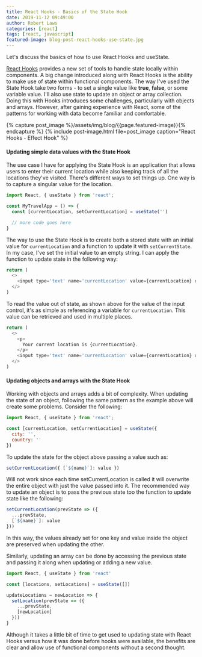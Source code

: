 ```yaml
---
title: React Hooks - Basics of the State Hook
date: 2019-11-12 09:49:00
author: Robert Laws
categories: [react]
tags: [react, javascript]
featured-image: blog-post-react-hooks-use-state.jpg
---
```

Let's discuss the basics of how to use React Hooks and useState.<!-- more -->

[React Hooks](https://reactjs.org/docs/hooks-intro.html) provides a new set of tools to handle state locally within components. A big change introduced along with React Hooks is the ability to make use of state within functional components. The way I've used the State Hook take two forms - to set a single value like **true**, **false**, or some variable value. I'll also use state to update an object or array collection. Doing this with Hooks introduces some challenges, particularly with objects and arrays. However, after gaining experience with React, some of the patterns for working with data become familiar and comfortable.

{% capture post_image %}/assets/img/blog/{{page.featured-image}}{% endcapture %}
{% include post-image.html file=post_image caption="React Hooks - Effect Hook" %}

#### Updating simple data values with the State Hook

The use case I have for applying the State Hook is an application that allows users to enter their current location while also keeping track of all the locations they've visited. There's different ways to set things up. One way is to capture a singular value for the location.

```javascript
import React, { useState } from 'react';

const MyTravelApp = () => {
  const [currentLocation, setCurrentLocation] = useState('')

  // more code goes here
}
```

The way to use the State Hook is to create both a stored state with an initial value for `currentLocation` and a function to update it with `setCurrentState`. In my case, I've set the initial value to an empty string. I can apply the function to update state in the following way:

```javascript
return (
  <>
    <input type='text' name='currentLocation' value={currentLocation} onChange={e => setCurrentLocation(e.target.value)} />
  </>
)
```

To read the value out of state, as shown above for the value of the input control, it's as simple as referencing a variable for `currentLocation`. This value can be retrieved and used in multiple places.

```javascript
return (
  <>
    <p>
      Your current location is {currentLocation}.
    </p>
    <input type='text' name='currentLocation' value={currentLocation} onChange={e => setCurrentLocation(e.target.value)} />
  </>
)
```

#### Updating objects and arrays with the State Hook

Working with objects and arrays adds a bit of complexity. When updating the state of an object, following the same pattern as the example above will create some problems. Consider the following:

```javascript
import React, { useState } from 'react';

const [currentLocation, setCurrentLocation] = useState({
  city: '',
  country: ''
})
```

To update the state for the object above passing a value such as:

```javascript
setCurrentLocation({ [`${name}`]: value })
```

Will not work since each time setCurrentLocation is called it will overwrite the entire object with just the value passed into it. The recommended way to update an object is to pass the previous state too the function to update state like the following:

```javascript
setCurrentLocation(prevState => ({
  ...prevState,
  [`${name}`]: value
}))
```

In this way, the values already set for one key and value inside the object are preserved when updating the other.

Similarly, updating an array can be done by accessing the previous state and passing it along when updating or adding a new value.

```javascript
import React, { useState } from 'react'

const [locations, setLocations] = useState([])

updateLocations = newLocation => {
  setLocation(prevState => ({
    ...prevState,
    [newLocation]
  }))
}
```

Although it takes a little bit of time to get used to updating state with React Hooks versus how it was done before hooks were available, the benefits are clear and allow use of functional components without a second thought.